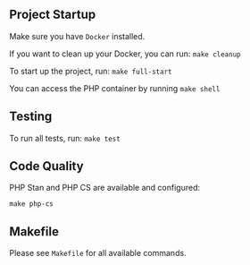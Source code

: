 ## Project Startup
Make sure you have `Docker` installed.

If you want to clean up your Docker, you can run:
`make cleanup`

To start up the project, run:
`make full-start`


You can access the PHP container by running `make shell`

## Testing

To run all tests, run: `make test`


## Code Quality

PHP Stan and PHP CS are available and configured:
```
make php-cs
```

## Makefile

Please see `Makefile` for all available commands.

